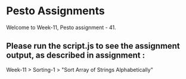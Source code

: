 # Pesto Assignments  

Welcome to Week-11, Pesto assignment - 41.

## Please run the script.js to see the assignment output, as described in assignment :
Week-11 > Sorting-1 > "Sort Array of Strings Alphabetically"